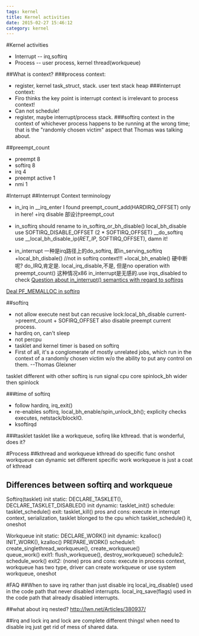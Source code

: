 ```yaml
---
tags: kernel
title: Kernel activities
date: 2015-02-27 15:46:12
category: kernel
---
```


#Kernel activities
* Interrupt -- irq,softirq
* Process	-- user process, kernel thread(workqueue)

##What is context?
###process context: 
* register, kernel task_struct, stack. user text stack heap
###interrupt context: 
* Firo thinks the key point is interrupt context is irrelevant to process context!
* Can not schedule!
* register, maybe interrupt/process stack.
###softirq context
in the context of whichever process happens to be running at the wrong time; 
that is the "randomly chosen victim" aspect that Thomas was talking about.

##preempt_count
* preempt 8
* softirq 8
* irq	4
* preempt active 1
* nmi 1

#Interrupt
##Interrupt Context terminology
* in_irq
in __irq_enter I found preempt_count_add(HARDIRQ_OFFSET) only in here!
+irq disable 部设计preempt_cout

* in_softirq
should rename to in_softirq_or_bh_disable()
local_bh_disable use SOFTIRQ_DISABLE_OFFSET  (2 * SOFTIRQ_OFFSET)
__do_softirq use __local_bh_disable_ip(_RET_IP_, SOFTIRQ_OFFSET), damn it!

* in_interrupt
一种是irq路径上的do_softirq, 即in_serving_softirq
+local_bh_disbale()
//not in softirq context!!!
+local_bh_enable()
硬中断呢?
do_IRQ,肯定是.
local_irq_disable,不是, 但是no operation with preempt_count() 这种情况x86 in_interrupt是无感的.use irqs_disabled to check
[Question about in_interrupt() semantics with regard to softirqs]()

[Deal PF_MEMALLOC in softirq](http://thread.gmane.org/gmane.linux.kernel/1152658)

##softirq
* not allow execute nest but can recusive lock:local_bh_disable 
current->preemt_count + SOFIRQ_OFFSET also disable preempt current process.
* hardirq on, can't sleep
* not percpu
* tasklet and kernel timer is based on softirq
* First of all, it's a conglomerate of mostly unrelated jobs, 
 which run in the context of a randomly chosen victim 
 w/o the ability to put any control on them. --Thomas Gleixner

tasklet different with other softirq is run  signal cpu core
spinlock_bh wider then spinlock 

###time of softirq
* follow hardirq, irq_exit()
* re-enables softirq, local_bh_enable/spin_unlock_bh(); explicity checks executes, netstack/blockIO.
* ksoftirqd

###tasklet
tasklet like a workqueue, sofirq like kthread. that is wonderful, does it?

#Process
##kthread and workqueue
kthread do specific func onshot
workqueue can dynamic set different specific work
workqueue is just a coat of kthread

## Differences between softirq and workqueue
Softirq(tasklet)
init static:	DECLARE_TASKLET(), DECLARE_TASKLET_DISABLED()
init dynamic:	tasklet_init()
schedule:	tasklet_schedule()
exit:		tasklet_kill()
pros and cons:	execute in interrupt context, serialization, tasklet blonged to the cpu which tasklet_schedule() it, oneshot

Workqueue
init static:	DECLARE_WORK()
init dynamic:	kzalloc() INIT_WORK(), kzalloc() PREPARE_WORK()
schedule1:	create_singlethread_workqueue(), create_workqueue()  
		queue_work()
exit1:		flush_workqueue(), destroy_workqueue()
schedule2:	schedule_work()
exit2:		(none)
pros and cons:	execute in process context, workqueue has two type, driver can create workqueue or use system workqueue, oneshot

#FAQ
##When to save irq rather than just disable irq
local_irq_disable() used in the code path that never disabled interrupts.
local_irq_save(flags) used in the code path that already disabled interrupts.

##what about irq nested?
http://lwn.net/Articles/380937/

##irq and lock
irq and lock are complete different things!
when need to disable irq just get rid of mess of shared data.


